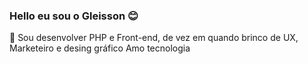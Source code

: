 ### Hello eu sou o Gleisson :blush:

🚀 Sou desenvolver PHP e Front-end, de vez em quando brinco de UX, Marketeiro e desing gráfico
 Amo tecnologia
<!--
**gdk46/gdk46** is a ✨ _special_ ✨ repository because its `README.md` (this file) appears on your GitHub profile.

Here are some ideas to get you started:

- 🔭 I’m currently working on ...
- 🌱 I’m currently learning ...
- 👯 I’m looking to collaborate on ...
- 🤔 I’m looking for help with ...
- 💬 Ask me about ...
- 📫 How to reach me: ...
- 😄 Pronouns: ...
- ⚡ Fun fact: ...
-->

